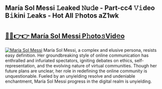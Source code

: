 ## María Sol Messi 𝙻eaked 𝙽u𝚍e - Part-cc4 𝚅𝚒deo B𝚒kini 𝙻eaks - Hot All 𝙿hotos aZ1wk

# <h2><a href="http://ld439ga.urlbe.top/?page=Mar%c3%ada+Sol+Messi">🔗🔗👉👉 María Sol Messi P𝚑oto𝚜Vid𝚎o</a></h2>

[![María Sol Messi](https://i.imgur.com/eBuTRDB.gif)](http://ld439ga.urlbe.top/?page=Mar%c3%ada+Sol+Messi)
María Sol Messi, a complex and elusive persona, resists easy definition. Her groundbreaking style of online communication has enthralled and infuriated spectators, igniting debates on ethics, self-representation, and the evolving nature of virtual communities. Though her future plans are unclear, her role in redefining the online community is unquestionable. Fueled by an unyielding resolve and undeniable enchantment, María Sol Messi progress in the digital realm is unyielding.

